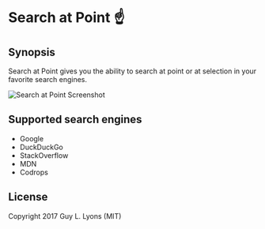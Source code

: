 # Search at Point ☝️️

## Synopsis

Search at Point gives you the ability to search at point or at selection in
your favorite search engines.

![Search at Point Screenshot](https://raw.githubusercontent.com/guylyons/search-at-point/master/assets/screen.gif)

## Supported search engines

- Google
- DuckDuckGo
- StackOverflow
- MDN
- Codrops

## License

Copyright 2017 Guy L. Lyons (MIT)

